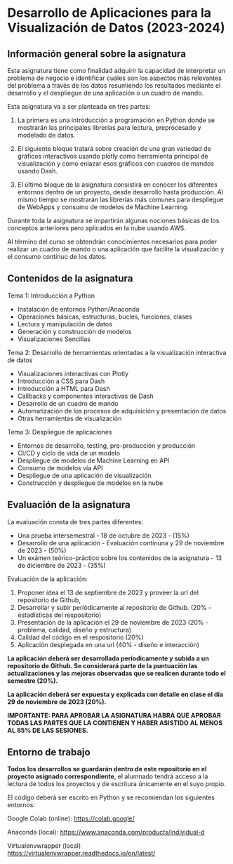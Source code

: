 # Desarrollo de Aplicaciones para la Visualización de Datos (2023-2024)

## Información general sobre la asignatura

Esta asignatura tiene como finalidad adquirir la capacidad de interpretar un problema de negocio e identificar cuáles son los aspectos más
relevantes del problema a través de los datos resumiendo los resultados mediante el desarrollo y el despliegue de una aplicación o un
cuadro de mando.

Esta asignatura va a ser planteada en tres partes: 

1. La primera es una introducción a programación en Python donde se mostrarán las
principales librerías para lectura, preprocesado y modelado de datos. 

2. El siguiente bloque tratará sobre creación de una gran variedad de
gráficos interactivos usando plotly como herramienta principal de visualización y cómo enlazar esos gráficos con cuadros de mandos
usando Dash. 

3. El último bloque de la asignatura consistirá en conocer los diferentes entornos dentro de un proyecto, desde desarrollo
hasta producción. Al mismo tiempo se mostrarán las librerías más comunes para despliegue de WebApps y consumo de modelos de
Machine Learning.

Durante toda la asignatura se impartirán algunas nociones básicas de los conceptos anteriores pero aplicados en la nube usando AWS. 

Al término del curso se obtendrán conocimientos necesarios para poder realizar un cuadro de mando o una aplicación que facilite la
visualización y el consumo contínuo de los datos.

## Contenidos de la asignatura

Tema 1: Introducción a Python
* Instalación de entornos Python/Anaconda
* Operaciones básicas, estructuras, bucles, funciones, clases
* Lectura y manipulación de datos
* Generación y construcción de modelos
* Visualizaciones Sencillas

Tema 2: Desarrollo de herramientas orientadas a la visualización interactiva de datos
* Visualizaciones interactivas con Plotly
* Introducción a CSS para Dash
* Introducción a HTML para Dash
* Callbacks y componentes interactivas de Dash
* Desarrollo de un cuadro de mando
* Automatización de los procesos de adquisición y presentación de datos
* Otras herramientas de visualización

Tema 3: Despliegue de aplicaciones
* Entornos de desarrollo, testing, pre-producción y producción
* CI/CD y ciclo de vida de un modelo
* Despliegue de modelos de Machine Learning en API
* Consumo de modelos vía API
* Despliegue de una aplicación de visualización
* Construcción y despliegue de modelos en la nube

## Evaluación de la asignatura 

La evaluación consta de tres partes diferentes:

* Una prueba intersemestral - 18 de octubre de 2023 - (15%)
* Desarrollo de una aplicación - Evaluación continuna y 29 de noviembre de 2023 - (50%)
* Un exámen teórico-práctico sobre los contenidos de la asignatura - 13 de diciembre de 2023 - (35%)

Evaluación de la aplicación:

1. Proponer idea el 13 de septiembre de 2023 y proveer la url del repositorio de Github,
2. Desarrollar y subir periódicamente al repositorio de Github. (20% - estadísticas del respositorio)
3. Presentación de la aplicación el 29 de noviembre de 2023 (20% - problema, calidad, diseño y estructura)
4. Calidad del código en el respositorio (20%)
5. Aplicación desplegada en una url (40% - diseño e interacción)

__La aplicación deberá ser desarrollada periodicamente y subida a un repositorio de Github. Se considerará parte de la puntuación las actualizaciones y las mejoras observadas que se realicen durante todo el semestre (20%).__

__La aplicación deberá ser expuesta y explicada con detalle en clase el día 29 de noviembre de 2023 (20%).__

__IMPORTANTE: PARA APROBAR LA ASIGNATURA HABRÁ QUE APROBAR TODAS LAS PARTES QUE LA CONTIENEN Y HABER ASISTIDO AL MENOS AL 85% DE LAS SESIONES.__

## Entorno de trabajo

__Todos los desarrollos se guardarán dentro de este repositorio en el proyecto asignado correspondiente__, el alumnado tendrá acceso a la lectura de todos los proyectos y de escritura únicamente en el suyo propio.

El código deberá ser escrito en Python y se recomiendan los siguientes entornos:

Google Colab (online): https://colab.google/

Anaconda (local): https://www.anaconda.com/products/individual-d

Virtualenvwrapper (local) https://virtualenvwrapper.readthedocs.io/en/latest/



